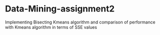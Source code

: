 # Data-Mining-assignment2

Implementing Bisecting Kmeans algorithm and comparison of performance with Kmeans algorithm in terms of SSE values
